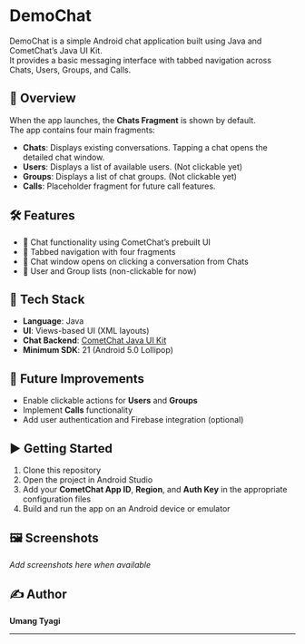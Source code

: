 # DemoChat

DemoChat is a simple Android chat application built using Java and CometChat’s Java UI Kit.  
It provides a basic messaging interface with tabbed navigation across Chats, Users, Groups, and Calls.

## 🧭 Overview

When the app launches, the **Chats Fragment** is shown by default.  
The app contains four main fragments:
- **Chats**: Displays existing conversations. Tapping a chat opens the detailed chat window.
- **Users**: Displays a list of available users. (Not clickable yet)
- **Groups**: Displays a list of chat groups. (Not clickable yet)
- **Calls**: Placeholder fragment for future call features.

## 🛠 Features

- 📱 Chat functionality using CometChat’s prebuilt UI
- 🧭 Tabbed navigation with four fragments
- 💬 Chat window opens on clicking a conversation from Chats
- 👥 User and Group lists (non-clickable for now)

## 🔧 Tech Stack

- **Language**: Java
- **UI**: Views-based UI (XML layouts)
- **Chat Backend**: [CometChat Java UI Kit](https://www.cometchat.com/pro/docs/android/v5/ui-kit/overview)
- **Minimum SDK**: 21 (Android 5.0 Lollipop)

## 📌 Future Improvements

- Enable clickable actions for **Users** and **Groups**
- Implement **Calls** functionality
- Add user authentication and Firebase integration (optional)

## ▶️ Getting Started

1. Clone this repository
2. Open the project in Android Studio
3. Add your **CometChat App ID**, **Region**, and **Auth Key** in the appropriate configuration files
4. Build and run the app on an Android device or emulator

## 🖼️ Screenshots

_Add screenshots here when available_

## ✍️ Author

**Umang Tyagi**

---


